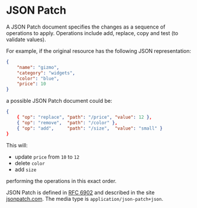 JSON Patch
==========

A JSON Patch document specifies the changes as a sequence of operations to apply. Operations include add, replace, copy and test (to validate values).

For example, if the original resource has the following JSON representation:

```json
{
    "name": "gizmo",
    "category": "widgets",
    "color": "blue",
    "price": 10
}
```

a possible JSON Patch document could be:

```json
{
    { "op": "replace", "path": "/price", "value": 12 },
    { "op": "remove",  "path": "/color" },
    { "op": "add",     "path": "/size",  "value": "small" }
}
```

This will:

* update `price` from `10` to `12`
* delete `color`
* add `size`

performing the operations in this exact order.

JSON Patch is defined in [RFC 6902](https://tools.ietf.org/html/rfc6902) and described in the site [jsonpatch.com](http://jsonpatch.com/). The media type is `application/json-patch+json`.
